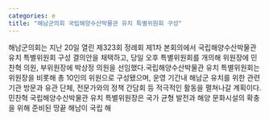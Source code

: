 ```yaml
---
categories: e
title: "해남군의회 국립해양수산박물관 유치 특별위원회 구성"
---
```

해남군의회는 지난 20일 열린 제323회 정례회 제1차 본회의에서 국립해양수산박물관 유치 특별위원회 구성 결의안을 채택하고, 당일 오후 특별위원회를 개의해 위원장에 민찬혁 의원, 부위원장에 박상정 의원을 선임했다.국립해양수산박물관 유치 특별위원회는 위원장을 비롯해 총 10인의 위원으로 구성됐으며, 운영 기간내 해남군 유치를 위한 관련기관 방문과 유관 단체, 전문가와의 정책 간담회 등 적극적인 활동을 펼쳐나갈 계획이다.민찬혁 국립해양수산박물관 유치 특별위원장은 국가 균형 발전과 해양 문화시설의 확충을 위해 준비된 땅끝 해남이 국립 해